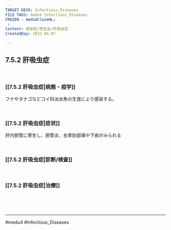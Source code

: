 ```yaml
---
TARGET DECK: Infectious_Diseases
FILE TAGS: medu4 Infectious_Diseases
FROZEN - medu4ClozeHL:
 : 
Context: 感染症/寄生虫/肝吸虫症
CreatedDay: 2022-04-07

---
```


## 7.5.2 肝吸虫症

<br>

### [[7.5.2 肝吸虫症|病態・疫学]]
フナやタナゴなどコイ科淡水魚の生食により感染する。


<br>

### [[7.5.2 肝吸虫症|症状]]
肝内胆管に寄生し、胆管炎、右季肋部痛や下痢がみられる

<br>

### [[7.5.2 肝吸虫症|診断/検査]]


<br>

### [[7.5.2 肝吸虫症|治療]]


<br><br><br>

---
#medu4 #Infectious_Diseases
